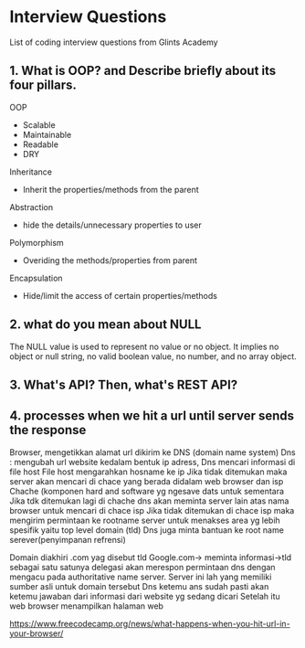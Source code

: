 
# Interview Questions

List of coding interview questions from Glints Academy


## 1. What is OOP? and Describe briefly about its four pillars.

OOP
- Scalable
- Maintainable
- Readable
- DRY

Inheritance
- Inherit the properties/methods from the parent

Abstraction
- hide the details/unnecessary properties to user

Polymorphism
- Overiding the methods/properties from parent

Encapsulation
- Hide/limit the access of certain properties/methods

## 2. what do you mean about NULL

The NULL value is used to represent no value or no object. It implies no object or null string, no valid boolean value, no number, and no array object.

## 3. What's API? Then, what's REST API?


## 4. processes when we hit a url until server sends the response

Browser, mengetikkan alamat url dikirim ke DNS (domain name system)
Dns : mengubah url website kedalam bentuk ip adress, 
Dns mencari informasi di file host
File host mengarahkan hosname ke ip
Jika tidak ditemukan maka server akan mencari di chace yang berada  didalam web browser dan isp
Chache (komponen hard and software yg ngesave dats untuk sementara
Jika tdk ditemukan lagi di chache dns akan meminta server lain atas nama browser untuk mencari di chace isp 
Jika tidak ditemukan di chace isp maka mengirim permintaan ke rootname server untuk menakses area yg lebih spesifik yaitu top level domain (tld)
Dns juga minta bantuan ke root name serever(penyimpanan refrensi)

Domain diakhiri .com yag disebut tld
Google.com-> meminta informasi->tld sebagai satu satunya delegasi akan merespon permintaan dns  dengan mengacu pada authoritative name server. Server ini lah yang memiliki sumber asli untuk domain tersebut
Dns ketemu ans  sudah pasti akan ketemu jawaban dari informasi dari website yg sedang dicari
Setelah itu web browser menampilkan halaman web

https://www.freecodecamp.org/news/what-happens-when-you-hit-url-in-your-browser/
  